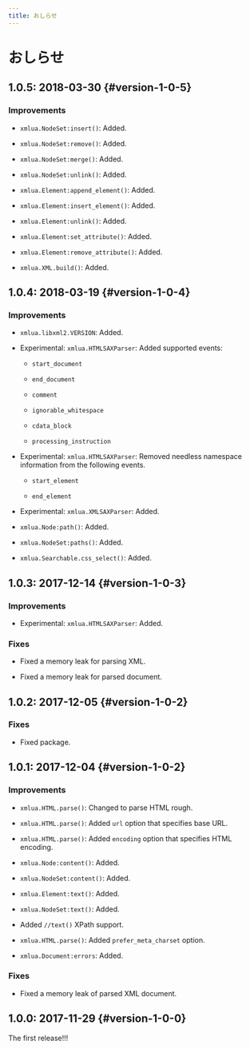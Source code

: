 ```yaml
---
title: おしらせ
---
```


# おしらせ

## 1.0.5: 2018-03-30 {#version-1-0-5}

### Improvements

  * `xmlua.NodeSet:insert()`: Added.

  * `xmlua.NodeSet:remove()`: Added.

  * `xmlua.NodeSet:merge()`: Added.

  * `xmlua.NodeSet:unlink()`: Added.

  * `xmlua.Element:append_element()`: Added.

  * `xmlua.Element:insert_element()`: Added.

  * `xmlua.Element:unlink()`: Added.

  * `xmlua.Element:set_attribute()`: Added.

  * `xmlua.Element:remove_attribute()`: Added.

  * `xmlua.XML.build()`: Added.

## 1.0.4: 2018-03-19 {#version-1-0-4}

### Improvements

  * `xmlua.libxml2.VERSION`: Added.

  * Experimental: `xmlua.HTMLSAXParser`: Added supported events:

    * `start_document`

    * `end_document`

    * `comment`

    * `ignorable_whitespace`

    * `cdata_block`

    * `processing_instruction`

  * Experimental: `xmlua.HTMLSAXParser`: Removed needless namespace information from the following events.

    * `start_element`

    * `end_element`

  * Experimental: `xmlua.XMLSAXParser`: Added.

  * `xmlua.Node:path()`: Added.

  * `xmlua.NodeSet:paths()`: Added.

  * `xmlua.Searchable.css_select()`: Added.

## 1.0.3: 2017-12-14 {#version-1-0-3}

### Improvements

  * Experimental: `xmlua.HTMLSAXParser`: Added.

### Fixes

  * Fixed a memory leak for parsing XML.

  * Fixed a memory leak for parsed document.

## 1.0.2: 2017-12-05 {#version-1-0-2}

### Fixes

  * Fixed package.

## 1.0.1: 2017-12-04 {#version-1-0-2}

### Improvements

  * `xmlua.HTML.parse()`: Changed to parse HTML rough.

  * `xmlua.HTML.parse()`: Added `url` option that specifies base URL.

  * `xmlua.HTML.parse()`: Added `encoding` option that specifies HTML encoding.

  * `xmlua.Node:content()`: Added.

  * `xmlua.NodeSet:content()`: Added.

  * `xmlua.Element:text()`: Added.

  * `xmlua.NodeSet:text()`: Added.

  * Added `//text()` XPath support.

  * `xmlua.HTML.parse()`: Added `prefer_meta_charset` option.

  * `xmlua.Document:errors`: Added.

### Fixes

  * Fixed a memory leak of parsed XML document.

## 1.0.0: 2017-11-29 {#version-1-0-0}

The first release!!!
